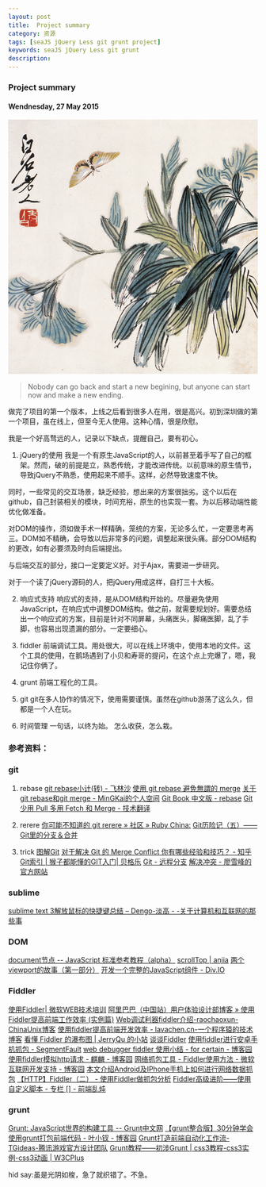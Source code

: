 ```yaml
---
layout: post
title:  Project summary
category: 资源
tags: [seaJS jQuery Less git grunt project]
keywords: seaJS jQuery Less git grunt
description: 
---
```


### Project summary

#### Wendnesday, 27 May 2015

![吴昌硕](/../../assets/img/resource/2015/qibaishi_8.jpg)

> Nobody can go back and start a new begining, but anyone can start now and make a new ending.

做完了项目的第一个版本，上线之后看到很多人在用，很是高兴。初到深圳做的第一个项目，虽在线上，但至今无人使用。这种心情，很是欣慰。

我是一个好高骛远的人，记录以下缺点，提醒自己，要有初心。

1. jQuery的使用
我是一个有原生JavaScript的人，以前甚至着手写了自己的框架。然而，破的前提是立，熟悉传统，才能改进传统。以前意味的原生情节，导致jQuery不熟悉，使用起来不顺手。这样，必然导致速度不快。

同时，一些常见的交互场景，缺乏经验，想出来的方案很拙劣。这个以后在github，自己封装相关的模块，时间充裕，原生的也实现一套。为以后移动端性能优化做准备。

对DOM的操作，须如做手术一样精确，笼统的方案，无论多么忙，一定要思考再三。DOM如不精确，会导致以后非常多的问题，调整起来很头痛。部分DOM结构的更改，如有必要须及时向后端提出。

与后端交互的部分，接口一定要定义好。对于Ajax，需要进一步研究。

对于一个读了jQuery源码的人，把jQuery用成这样，自打三十大板。

2. 响应式支持
响应式的支持，是从DOM结构开始的。尽量避免使用JavaScript，在响应式中调整DOM结构。做之前，就需要规划好。需要总结出一个响应式的方案，目前是针对不同屏幕，头痛医头，脚痛医脚，乱了手脚，也容易出现遗漏的部分。一定要细心。

3. fiddler
前端调试工具。用处很大，可以在线上环境中，使用本地的文件。这个工具的使用，在鹅场遇到了小贝和寿哥的提问，在这个点上完爆了，嗯，我记住你俩了。

4. grunt
前端工程化的工具。

5. git
git在多人协作的情况下，使用需要谨慎。虽然在github游荡了这么久，但都是一个人在玩。

6. 时间管理
一句话，以终为始。
怎么收获，怎么栽。

### 参考资料：

### git
1. rebase
[git rebase小计(转) - 飞林沙](http://www.cnblogs.com/kym/archive/2010/08/12/1797937.html)
[使用 git rebase 避免無謂的 merge](https://ihower.tw/blog/archives/3843)
[关于git rebase和git merge - MinGKai的个人空间](http://my.oschina.net/MinGKai/blog/142517)
[Git Book 中文版 - rebase](http://gitbook.liuhui998.com/4_2.html)
[Git 少用 Pull 多用 Fetch 和 Merge - 技术翻译](http://www.oschina.net/translate/git-fetch-and-merge)

2. rerere
[你可能不知道的 git rerere » 社区 » Ruby China:](https://ruby-china.org/topics/15809)
[Git历险记（五）——Git里的分支＆合并](http://www.infoq.com/cn/news/2011/03/git-adventures-branch-merge)


3. trick 
[图解Git](https://marklodato.github.io/visual-git-guide/index-zh-cn.html#rebase)
[对于解决 Git 的 Merge Conflict 你有哪些经验和技巧？ - 知乎](http://www.zhihu.com/question/21215715)
[Git索引 | 猴子都能懂的GIT入门| 贝格乐](http://backlogtool.com/git-guide/cn/reference/)
[Git - 远程分支](http://git-scm.com/book/zh/v1/Git-%E5%88%86%E6%94%AF-%E8%BF%9C%E7%A8%8B%E5%88%86%E6%94%AF)
[解决冲突 - 廖雪峰的官方网站](http://www.liaoxuefeng.com/wiki/0013739516305929606dd18361248578c67b8067c8c017b000/001375840202368c74be33fbd884e71b570f2cc3c0d1dcf000)

### sublime
[sublime text 3解放鼠标的快捷键总结 – Dengo-淡高 - -关于计算机和互联网的那些事](http://dengo.org/archives/970)

### DOM
[document节点 -- JavaScript 标准参考教程（alpha）](http://javascript.ruanyifeng.com/dom/document.html)
[scrollTop | anjia](http://anjia.github.io/2014/11/08/jsScrollTop/)
[两个viewport的故事（第一部分）](http://weizhifeng.net/viewports.html)
[开发一个完整的JavaScript组件 - Div.IO](http://div.io/topic/831)


### Fiddler
[使用Fiddler| 微软WEB技术培训](http://te-webtraining.azurewebsites.net/cn/samples/using-fiddler.html)
[阿里巴巴（中国站）用户体验设计部博客 » 使用Fiddler提高前端工作效率 (实例篇)](http://www.aliued.cn/2010/04/25/use-fiddler-to-improve-efficiency-of-front-development-example.html)
[Web调试利器fiddler介绍-raochaoxun-ChinaUnix博客](http://blog.chinaunix.net/uid-27105712-id-3738821.html)
[使用fiddler提高前端开发效率 - lavachen.cn-一个程序猿的技术博客](http://www.lavachen.cn/?post=31)
[看懂 Fiddler 的瀑布图 | JerryQu 的小站](https://www.imququ.com/post/timeline-in-fiddler.html)
[谈谈Fiddler](http://zxhfighter.github.io/blog/javascript/2013/05/10/talk-about-fiddler.html)
[使用fiddler进行安卓手机抓包 - SegmentFault](http://segmentfault.com/a/1190000002597285)
[web debugger fiddler 使用小结 - for certain - 博客园](http://www.cnblogs.com/forcertain/archive/2012/11/29/2795139.html)
[使用fiddler模拟http请求 - 麒麟 - 博客园](http://www.cnblogs.com/zhuqil/archive/2011/10/11/2206918.html)
[网络抓包工具 - Fiddler使用方法 - 微软互联网开发支持 - 博客园](http://www.cnblogs.com/developersupport/archive/2013/03/24/fiddler.html)
[本文介绍Android及IPhone手机上如何进行网络数据抓包](http://www.trinea.cn/android/android-network-sniffer/)
[【HTTP】Fiddler（二） - 使用Fiddler做抓包分析](http://blog.csdn.net/ohmygirl/article/details/17849983)
[Fiddler高级进阶——使用自定义脚本 - 专栏 [] - 前端乱炖](http://www.html-js.com/article/The-frontend-tool-Fiddler-senior-advanced--using-a-custom-script-to-achieve-cross-domain-and-by-the-port-or-changing-directory-hosts)

### grunt
[Grunt: JavaScript世界的构建工具 -- Grunt中文网](http://www.gruntjs.net/)
[【grunt整合版】30分钟学会使用grunt打包前端代码 - 叶小钗 - 博客园](http://www.cnblogs.com/yexiaochai/p/3603389.html)
[Grunt打造前端自动化工作流-TGideas-腾讯游戏官方设计团队](http://tgideas.qq.com/webplat/info/news_version3/804/808/811/m579/201307/216460.shtml)
[Grunt教程——初涉Grunt | css3教程-css3实例-css3动画 | W3CPlus](http://www.w3cplus.com/tools/grunt-tutorial-start-grunt.html)



hid say:虽是光阴如梭，急了就织错了。不急。
